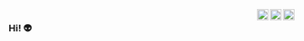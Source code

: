 <a href="https://twitter.com/lonebots" target="_blank" rel="nofollow">
  <img align="right" alt="Twitter" width="20px" src="https://cdn.jsdelivr.net/npm/simple-icons@v3/icons/twitter.svg" />
</a>
<a href="https://www.linkedin.com/in/lonebots" target="_blank" rel="nofollow">
  <img align="right" alt="Linkdein" width="20px" src="https://cdn.jsdelivr.net/npm/simple-icons@v3/icons/linkedin.svg" />
</a>
<a href="https://www.instagram.com/lonebots" target="blank" rel="nofollow">
  <img align="right" alt="Insta" width="20px" src="https://cdn.jsdelivr.net/npm/simple-icons@v3/icons/instagram.svg" />
</a>

### Hi! 👽
